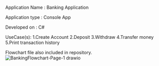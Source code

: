 
Application Name : Banking Application

Application type : Console App

Developed on : C#

UseCase(s): 1.Create Account
            2.Deposit 
            3.Withdraw
            4.Transfer money
            5.Print transaction history
            
Flowchart file also included in repository.
![BankingFlowchart-Page-1 drawio](https://user-images.githubusercontent.com/57616322/134762280-783db1ce-246b-42f6-afa7-eb68da65ed13.png)

